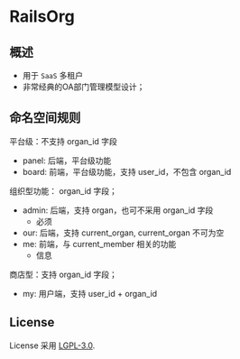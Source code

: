 # RailsOrg

## 概述

* 用于 `SaaS` 多租户
* 非常经典的OA部门管理模型设计；

## 命名空间规则
平台级：不支持 organ_id 字段
* panel: 后端，平台级功能
* board: 前端，平台级功能，支持 user_id，不包含 organ_id

组织型功能： organ_id 字段；
* admin: 后端，支持 organ，也可不采用 organ_id 字段
  - 必须
* our: 后端，支持 current_organ, current_organ 不可为空
* me: 前端，与 current_member 相关的功能
  - 信息

商店型：支持 organ_id 字段；
* my: 用户端，支持 user_id + organ_id


## License
License 采用 [LGPL-3.0](https://opensource.org/licenses/LGPL-3.0).
